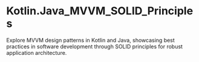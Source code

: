 # Kotlin.Java_MVVM_SOLID_Principles
Explore MVVM design patterns in Kotlin and Java, showcasing best practices in software development through SOLID principles for robust application architecture.
